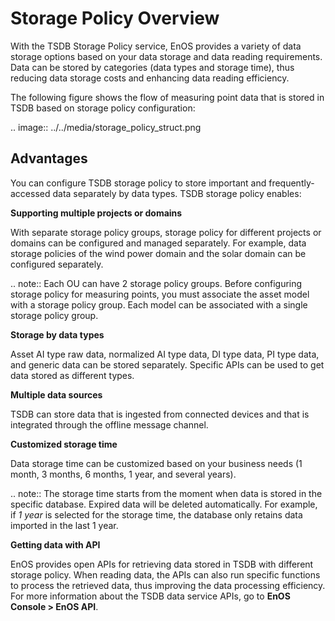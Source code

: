 # Storage Policy Overview

With the TSDB Storage Policy service, EnOS provides a variety of data storage options based on your data storage and data reading requirements. Data can be stored by categories (data types and storage time), thus reducing data storage costs and enhancing data reading efficiency.

The following figure shows the flow of measuring point data that is stored in TSDB based on storage policy configuration:

.. image:: ../../media/storage_policy_struct.png

## Advantages

You can configure TSDB storage policy to store important and frequently-accessed data separately by data types. TSDB storage policy enables:

**Supporting multiple projects or domains**

With separate storage policy groups, storage policy for different projects or domains can be configured and managed separately. For example, data storage policies of the wind power domain and the solar domain can be configured separately.

.. note:: Each OU can have 2 storage policy groups. Before configuring storage policy for measuring points, you must associate the asset model with a storage policy group. Each model can be associated with a single storage policy group.

**Storage by data types**

Asset AI type raw data, normalized AI type data, DI type data, PI type data, and generic data can be stored separately. Specific APIs can be used to get data stored as different types.

**Multiple data sources**

TSDB can store data that is ingested from connected devices and that is integrated through the offline message channel.

**Customized storage time**

Data storage time can be customized based on your business needs (1 month, 3 months, 6 months, 1 year, and several years).

.. note:: The storage time starts from the moment when data is stored in the specific database. Expired data will be deleted automatically. For example, if *1 year* is selected for the storage time, the database only retains data imported in the last 1 year.

**Getting data with API**

EnOS provides open APIs for retrieving data stored in TSDB with different storage policy. When reading data, the APIs can also run specific functions to process the retrieved data, thus improving the data processing efficiency. For more information about the TSDB data service APIs, go to **EnOS Console > EnOS API**.
